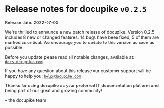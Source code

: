 # Release notes for docupike `v0.2.5`

Release date: 2022-07-05

We're thrilled to announce a new patch release of docupike. Version 0.2.5 includes 8 new or changed features. 14 bugs have been fixed, 5 of them are marked as critical. We encourage you to update to this version as soon as possible.

Before you update please read all notable changes, available at: [`docs.docupike.com`](https://docs.docupike.com/ref/changelog.html)

If you have any question about this release our customer support will be happy to help you: [`help@docupike.com`](mailto:help@docupike.com)

Thanks for using docupike as your preferred IT documentation platform and being part of our great and growing community!

– the docupike team
